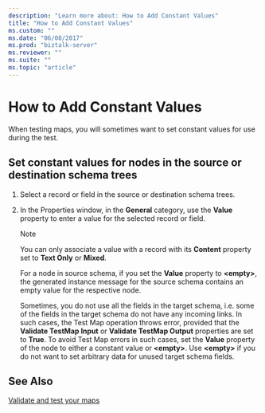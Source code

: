 ```yaml
---
description: "Learn more about: How to Add Constant Values"
title: "How to Add Constant Values"
ms.custom: ""
ms.date: "06/08/2017"
ms.prod: "biztalk-server"
ms.reviewer: ""
ms.suite: ""
ms.topic: "article"
---
```

# How to Add Constant Values
When testing maps, you will sometimes want to set constant values for use during the test.  
  
## Set constant values for nodes in the source or destination schema trees  
  
1. Select a record or field in the source or destination schema trees.  
  
2. In the Properties window, in the **General** category, use the **Value** property to enter a value for the selected record or field.  
  
   > [!NOTE]
   >  You can only associate a value with a record with its **Content** property set to **Text Only** or **Mixed**.  
  
   For a node in source schema, if you set the **Value** property to **\<empty\>**, the generated instance message for the source schema contains an empty value for the respective node.  
  
   Sometimes, you do not use all the fields in the target schema, i.e. some of the fields in the target schema do not have any incoming links. In such cases, the Test Map operation throws error, provided that the **Validate TestMap Input** or **Validate TestMap Output** properties are set to **True**. To avoid Test Map errors in such cases, set the **Value** property of the node to either a constant value or **\<empty\>**. Use **\<empty\>** if you do not want to set arbitrary data for unused target schema fields.  
  
## See Also  
[Validate and test your maps](../core/how-to-configure-map-validation-and-test-parameters.md)
